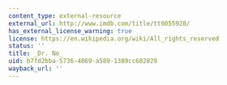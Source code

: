 ```yaml
---
content_type: external-resource
external_url: http://www.imdb.com/title/tt0055928/
has_external_license_warning: true
license: https://en.wikipedia.org/wiki/All_rights_reserved
status: ''
title: _Dr. No_
uid: b7fd2bba-5736-4069-a589-1389cc602829
wayback_url: ''
---
```

